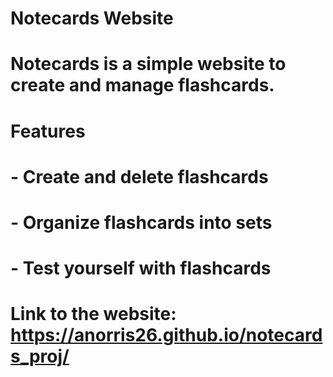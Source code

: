 # Notecards Website
# Notecards is a simple website to create and manage flashcards.

# Features
# - Create and delete flashcards
# - Organize flashcards into sets
# - Test yourself with flashcards

# Link to the website: https://anorris26.github.io/notecards_proj/
